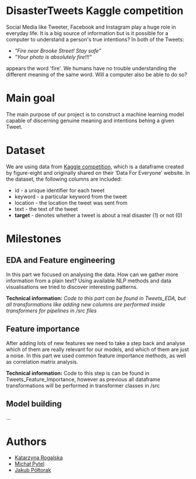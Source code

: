 # DisasterTweets Kaggle competition
Social Media like Tweeter, Facebook and Instagram play a huge role in everyday life. 
It is a big source of information but is it possible for a computer to understand a person's true intentions?
In both of the Tweets: 
* *"Fire near Brooke Street! Stay safe"*
* *"Your photo is absolutely fire!!!"*

appears the word 'fire'. We humans have no trouble understanding the different meaning of the same word. Will a computer also be able to do so?

# Main goal
The main purpose of our project is to construct a machine learning model capable of discerning genuine meaning and intentions behing a given Tweet.

# Dataset
We are using data from [Kaggle competition](https://www.kaggle.com/competitions/nlp-getting-started?fbclid=IwZXh0bgNhZW0CMTAAAR3cCDGk3Lp4ExV1M4CNy-hRDu8fXc8Pqno1sBpDEHzr1JWog2lxoCRI7j8_aem_AYZB3kUeXJIXS8j73e8LUYSfA8oGcbd_-2ir18kaNF1b2ldTSq3Q3nDRB8dj61hMFs9sDyeeXcvkg57fuFbfMfdQ), which is a dataframe created by figure-eight and originally shared on their ‘Data For Everyone’ website.
 In the dataset, the following columns are included:
* id - a unique identifier for each tweet
* keyword -  a particular keyword from the tweet
* location - the location the tweet was sent from
* text - the text of the tweet
* **target** - denotes whether a tweet is about a real disaster (1) or not (0)

# Milestones 
## EDA and Feature engineering
In this part we focused on analysing the data. How can we gather more information from a plain text? 
Using available NLP methods and data visualisations we tried to discover interesting patterns.

**Technical information:** *Code to this part can be found in Tweets_EDA, but all transformations like adding new columns are performed inside transformers for pipelines in /src files*
## Feature importance 
After adding lots of new features we need to take a step back and analyse which of them are really relevant for our models, and which of them are just a noise.
In this part we used common feature importance methods, as well as correlation matrix analysis. 

**Technical information:** Code to this step is can be found in Tweets_Feature_Importance, however as previous all dataframe transformations will be performed in transformer classes in /src

## Model building
...
# Authors
* [Katarzyna Rogalska](https://github.com/katarzynarogalska)
* [Michał Pytel](https://github.com/Michael-Pytel)
* [Jakub Półtorak](https://github.com/JakubPoltorak147)